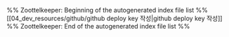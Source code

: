 %% Zoottelkeeper: Beginning of the autogenerated index file list  %%
 [[04_dev_resources/github/github deploy key 작성|github deploy key 작성]]
%% Zoottelkeeper: End of the autogenerated index file list  %%
